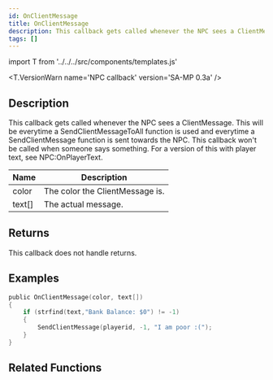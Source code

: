 ```yaml
---
id: OnClientMessage
title: OnClientMessage
description: This callback gets called whenever the NPC sees a ClientMessage.
tags: []
---
```


import T from '../../../src/components/templates.js'

<T.VersionWarn name='NPC callback' version='SA-MP 0.3a' />

## Description

This callback gets called whenever the NPC sees a ClientMessage. This will be everytime a SendClientMessageToAll function is used and everytime a SendClientMessage function is sent towards the NPC. This callback won't be called when someone says something. For a version of this with player text, see NPC:OnPlayerText.

| Name   | Description                     |
| ------ | ------------------------------- |
| color  | The color the ClientMessage is. |
| text[] | The actual message.             |

## Returns

This callback does not handle returns.

## Examples

```c
public OnClientMessage(color, text[])
{
    if (strfind(text,"Bank Balance: $0") != -1)
    {
        SendClientMessage(playerid, -1, "I am poor :(");
    }
}
```

## Related Functions
